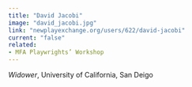```yaml
---
title: "David Jacobi"
image: "david_jacobi.jpg"
link: "newplayexchange.org/users/622/david-jacobi"
current: "false"
related:
- MFA Playwrights’ Workshop
---
```


*Widower*, University of California, San Deigo

